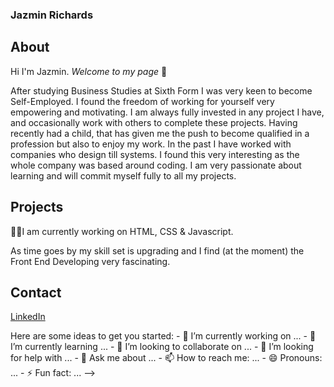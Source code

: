 ### Jazmin Richards

## About 
Hi I'm Jazmin. _Welcome to my page_ 👋 

After studying Business Studies at Sixth Form I was very keen to become Self-Employed. I found the freedom of working for yourself very empowering and motivating. I am always fully invested in any project I have, and occasionally work with others to complete these projects. Having recently had a child, that has given me the push to become qualified in a profession but also to enjoy my work. In the past I have worked with companies who design till systems. I found this very interesting as the whole company was based around coding. I am very passionate about learning and will commit myself fully to all my projects. 

## Projects
👩‍💻I am currently working on HTML, CSS & Javascript.

As time goes by my skill set is upgrading and I find (at the moment) the Front End Developing very fascinating.

## Contact
[LinkedIn](www.linkedin.com/in/jazmin-richards-4604689b) 

<!--
**JazIR09/JazIR09** is a ✨ _special_ ✨ repository because its `README.md` (this file) appears on your GitHub profile. --!>



Here are some ideas to get you started:

- 🔭 I’m currently working on ...
- 🌱 I’m currently learning ...
- 👯 I’m looking to collaborate on ...
- 🤔 I’m looking for help with ...
- 💬 Ask me about ...
- 📫 How to reach me: ...
- 😄 Pronouns: ...
- ⚡ Fun fact: ...
-->
